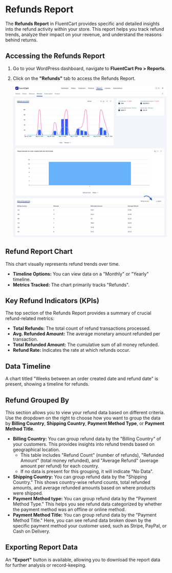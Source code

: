  # Refunds Report

The **Refunds Report** in FluentCart provides specific and detailed insights into the refund activity within your store. This report helps you track refund trends, analyze their impact on your revenue, and understand the reasons behind returns.

## Accessing the Refunds Report

1.  Go to your WordPress dashboard, navigate to **FluentCart Pro > Reports**.
2.  Click on the **"Refunds"** tab to access the Refunds Report.

    ![Screenshot of Refunds Report Page](/guide/public/images/reporting-analytics/refunds-report.png)

## Refund Report Chart

This chart visually represents refund trends over time.

* **Timeline Options:** You can view data on a "Monthly" or "Yearly" timeline.
* **Metrics Tracked:** The chart primarily tracks "Refunds".

## Key Refund Indicators (KPIs)

The top section of the Refunds Report provides a summary of crucial refund-related metrics:

* **Total Refunds:** The total count of refund transactions processed.
* **Avg. Refunded Amount:** The average monetary amount refunded per transaction.
* **Total Refunded Amount:** The cumulative sum of all money refunded.
* **Refund Rate:** Indicates the rate at which refunds occur.

## Data Timeline

A chart titled "Weeks between an order created date and refund date" is present, showing a timeline for refunds.

## Refund Grouped By

This section allows you to view your refund data based on different criteria. Use the dropdown on the right to choose how you want to group the data by **Billing Country**, **Shipping Country**, **Payment Method Type**, or **Payment Method Title**.

* **Billing Country:** You can group refund data by the "Billing Country" of your customers. This provides insights into refund trends based on geographical location.
    * This table includes "Refund Count" (number of refunds), "Refunded Amount" (total money refunded), and "Average Refund" (average amount per refund) for each country.
    * If no data is present for this grouping, it will indicate "No Data".
* **Shipping Country:** You can group refund data by the "Shipping Country." This shows country-wise refund counts, total refunded amounts, and average refunded amounts based on where products were shipped.
* **Payment Method type:** You can group refund data by the "Payment Method Type." This helps you see refund data categorized by whether the payment method was an offline or online method.
* **Payment Method Title:** You can group refund data by the "Payment Method Title." Here, you can see refund data broken down by the specific payment method your customer used, such as Stripe, PayPal, or Cash on Delivery.

## Exporting Report Data

An **"Export"** button is available, allowing you to download the report data for further analysis or record-keeping.

